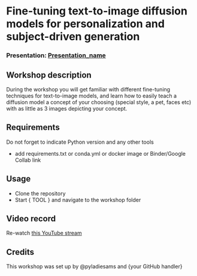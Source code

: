 
# Fine-tuning text-to-image diffusion models for personalization and subject-driven generation
### Presentation: [Presentation_name](workshop/Presentation_template.pptx)

## Workshop description
During the workshop you will get familiar with different fine-tuning techniques for text-to-image models, and learn how to easily teach a diffusion model a concept of your choosing  (special style, a pet, faces etc) with as little as 3 images depicting your concept. 

## Requirements
Do not forget to indicate Python version and any other tools
+ add requirements.txt or conda.yml or docker image or Binder/Google Collab link

## Usage
* Clone the repository
* Start { TOOL } and navigate to the workshop folder

## Video record
Re-watch [this YouTube stream](https://www.youtube.com/live/f9FWJ9UjZ-U)

## Credits
This workshop was set up by @pyladiesams and {your GitHub handler}
